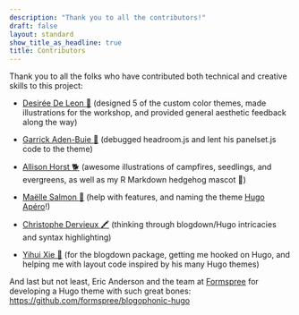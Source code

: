 ```yaml
---
description: "Thank you to all the contributors!"
draft: false
layout: standard
show_title_as_headline: true
title: Contributors
---
```


Thank you to all the folks who have contributed both technical and creative skills to this project:

+ [Desirée De Leon :giraffe:](http://desiree.rbind.io/) (designed 5 of the custom color themes, made illustrations for the workshop, and provided general aesthetic feedback along the way)

+ [Garrick Aden-Buie :mage:](https://www.garrickadenbuie.com/) (debugged headroom.js and lent his panelset.js code to the theme)

+ [Allison Horst :dog2:](https://www.allisonhorst.com/) (awesome illustrations of campfires, seedlings, and evergreens, as well as my R Markdown hedgehog mascot :hedgehog:)

+ [Maëlle Salmon :fishing_pole_and_fish:](https://masalmon.eu/) (help with features, and naming the theme [Hugo Apéro](https://hugo-apero.netlify.app/)!)

+ [Christophe Dervieux :crayon:](http://cderv.rbind.io/) (thinking through blogdown/Hugo intricacies and syntax highlighting)

+ [Yihui Xie :martial_arts_uniform:](https://yihui.org/) (for the blogdown package, getting me hooked on Hugo, and helping me with layout code inspired by his many Hugo themes)

And last but not least, Eric Anderson and the team at [Formspree](https://formspree.io/) for developing a Hugo theme with such great bones: <https://github.com/formspree/blogophonic-hugo>
